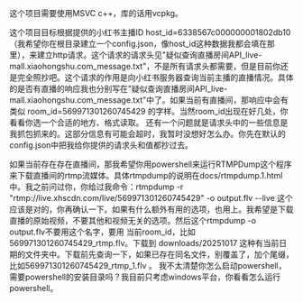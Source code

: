 这个项目需要使用MSVC c++，库的话用vcpkg。

这个项目目标根据提供的小红书主播ID host_id=6338567c000000001802db10（我希望你在根目录建立一个config.json，像host_id这种数据我都会填在那里），来建立http请求。这个请求的请求头见"疑似查询直播房间API_live-mall.xiaohongshu.com_message.txt"，不是所有请求头都需要，但是目前你还是完全照抄吧。这个请求的作用是向小红书服务器查询当前主播的直播情况。具体的是否有直播的响应我也分别写在"疑似查询直播房间API_live-mall.xiaohongshu.com_message.txt"中了。如果当前有直播间，那响应中会有类似 room_id=569971301260745429 的字样。当然room_id出现在好几处，你看看你选一个合适的地方、格式读取。
还有一个问题就是请求头中的一些信息是我抓包抓来的。这部分信息有可能会超时，我暂时没想好怎么办。你先在默认的config.json中把我给你提供的请求头和值都抄过去。

如果当前存在存在直播间，那我希望你用powershell来运行RTMPDump这个程序来下载直播间的rtmp流媒体。具体rtmpdump的说明在docs/rtmpdump.1.html中。我之前问过你，你给过我命令：rtmpdump -r "rtmp://live.xhscdn.com/live/569971301260745429" -o output.flv --live 这个应该是对的，你再确认一下。如果有什么额外有用的选项，也用上。我希望是下载直播的原始视频，不要其他和视频无关的选项。然后这个rtmpdump -o output.flv不要用这个名字，要用 当前room_id，比如 569971301260745429_rtmp.flv。下载到 downloads/20251017 这种有当前日期的文件夹中。下载前先查询一下，如果已存在同名文件，别覆盖了，加个尾缀，比如569971301260745429_rtmp_1.flv 。
我不太清楚你怎么启动powershell，需要powershell的安装目录吗？我目前只考虑windows平台，你看看怎么运行powershell。